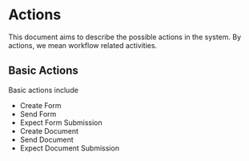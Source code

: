 # Actions
This document aims to describe the possible actions in the system. By actions, we mean workflow related activities.

## Basic Actions
Basic actions include
* Create Form
* Send Form
* Expect Form Submission
* Create Document
* Send Document
* Expect Document Submission